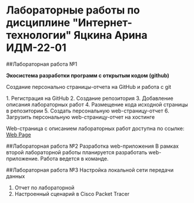 # Лабораторные работы по дисциплине "Интернет-технологии" Яцкина Арина ИДМ-22-01

##Лабораторная работа №1
<b><p>Экосистема разработки программ с открытым кодом (github)</b></p>
<p>Создание персонально страницы-отчета на GitHub и работа с git</p>
1. Регистрация на GitHub
2. Создание репозитория
3. Добавление описания лабораторных работ
4. Размещение кода исходной страницы в репозитории
5. Создать персональную web-страницу-отчет
6. Загрузить персональную web-страницу-отчет на хостинге

Web-страница с описанием лабораторных работ доступна по ссылке: <a href="https://y-arina.github.io/">Web Page</a>

##Лабораторная работа №2
Разработка web-приложения
В рамках второй лабораторной работы планируется разработать web-приложение.
Работа ведется в команде.

##Лабораторная работа №3
Настройка локальной сети передачи данных
1. Отчет по лабораторной
2. Настроенный сценарий в Cisco Packet Tracer

